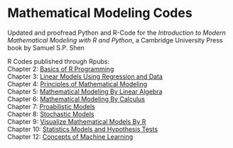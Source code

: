 # Mathematical Modeling Codes

Updated and proofread Python and R-Code for the *Introduction to Modern Mathematical Modeling with R and Python*, a Cambridge University Press book by Samuel S.P. Shen


R Codes published through Rpubs: <br />
Chapter 2: [Basics of R Programming](https://rpubs.com/momtaza99/RMathModel2)<br />
Chapter 3: [Linear Models Using Regression and Data](https://rpubs.com/momtaza99/RMathModel3)<br />
Chapter 4: [Principles of Mathematical Modeling](https://rpubs.com/momtaza99/RMathModel4)<br />
Chapter 5: [Mathematical Modeling By Linear Algebra](https://rpubs.com/momtaza99/RMathModel5)<br />
Chapter 6: [Mathematical Modeling By Calculus](https://rpubs.com/momtaza99/RMathModel6)<br />
Chapter 7: [Proabilistic Models](https://rpubs.com/momtaza99/RMathModel7)<br />
Chapter 8: [Stochastic Models](https://rpubs.com/momtaza99/RMathModel8)<br />
Chapter 9: [Visualize Mathematical Models By R](https://rpubs.com/momtaza99/RMathModel9)<br />
Chapter 10: [Statistics Models and Hypothesis Tests](https://rpubs.com/momtaza99/RMathModel10)<br />
Chapter 12: [Concepts of Machine Learning](https://rpubs.com/momtaza99/RMathModel12)


